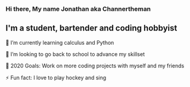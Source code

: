 ### Hi there, My name Jonathan aka Channertheman 

## I'm a student, bartender and coding hobbyist

🌱 I’m currently learning calculus and Python

👯 I’m looking to go back to school to advance my skillset

🥅 2020 Goals: Work on more coding projects with myself and my friends

⚡ Fun fact: I love to play hockey and sing
